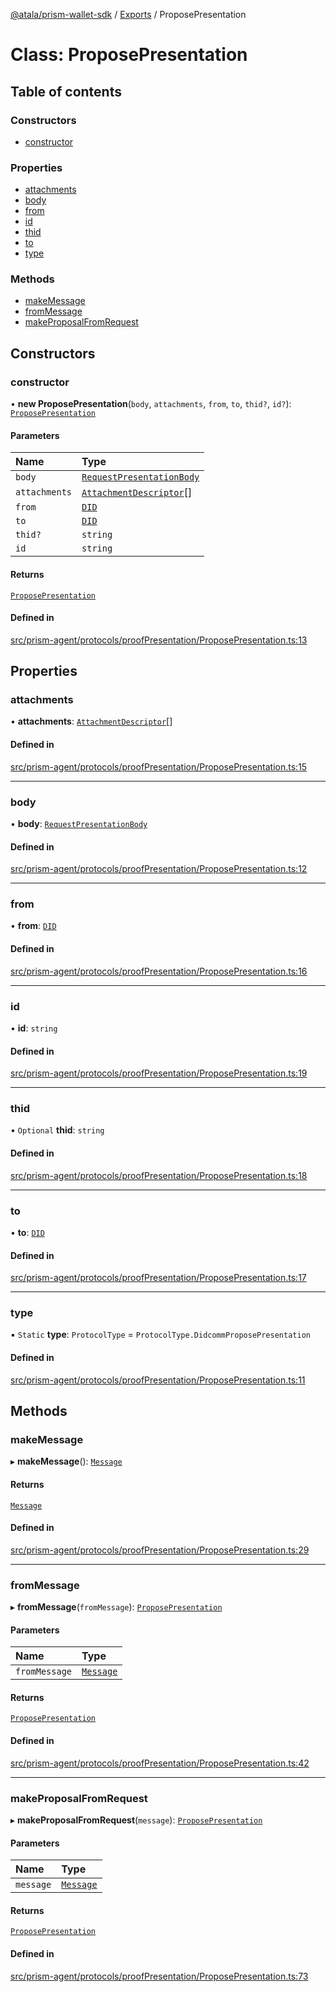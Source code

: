 [@atala/prism-wallet-sdk](../README.md) / [Exports](../modules.md) / ProposePresentation

# Class: ProposePresentation

## Table of contents

### Constructors

- [constructor](ProposePresentation.md#constructor)

### Properties

- [attachments](ProposePresentation.md#attachments)
- [body](ProposePresentation.md#body)
- [from](ProposePresentation.md#from)
- [id](ProposePresentation.md#id)
- [thid](ProposePresentation.md#thid)
- [to](ProposePresentation.md#to)
- [type](ProposePresentation.md#type)

### Methods

- [makeMessage](ProposePresentation.md#makemessage)
- [fromMessage](ProposePresentation.md#frommessage)
- [makeProposalFromRequest](ProposePresentation.md#makeproposalfromrequest)

## Constructors

### constructor

• **new ProposePresentation**(`body`, `attachments`, `from`, `to`, `thid?`, `id?`): [`ProposePresentation`](ProposePresentation.md)

#### Parameters

| Name | Type |
| :------ | :------ |
| `body` | [`RequestPresentationBody`](../interfaces/RequestPresentationBody.md) |
| `attachments` | [`AttachmentDescriptor`](Domain.AttachmentDescriptor.md)[] |
| `from` | [`DID`](Domain.DID.md) |
| `to` | [`DID`](Domain.DID.md) |
| `thid?` | `string` |
| `id` | `string` |

#### Returns

[`ProposePresentation`](ProposePresentation.md)

#### Defined in

[src/prism-agent/protocols/proofPresentation/ProposePresentation.ts:13](https://github.com/input-output-hk/atala-prism-wallet-sdk-ts/blob/f8f2652/src/prism-agent/protocols/proofPresentation/ProposePresentation.ts#L13)

## Properties

### attachments

• **attachments**: [`AttachmentDescriptor`](Domain.AttachmentDescriptor.md)[]

#### Defined in

[src/prism-agent/protocols/proofPresentation/ProposePresentation.ts:15](https://github.com/input-output-hk/atala-prism-wallet-sdk-ts/blob/f8f2652/src/prism-agent/protocols/proofPresentation/ProposePresentation.ts#L15)

___

### body

• **body**: [`RequestPresentationBody`](../interfaces/RequestPresentationBody.md)

#### Defined in

[src/prism-agent/protocols/proofPresentation/ProposePresentation.ts:12](https://github.com/input-output-hk/atala-prism-wallet-sdk-ts/blob/f8f2652/src/prism-agent/protocols/proofPresentation/ProposePresentation.ts#L12)

___

### from

• **from**: [`DID`](Domain.DID.md)

#### Defined in

[src/prism-agent/protocols/proofPresentation/ProposePresentation.ts:16](https://github.com/input-output-hk/atala-prism-wallet-sdk-ts/blob/f8f2652/src/prism-agent/protocols/proofPresentation/ProposePresentation.ts#L16)

___

### id

• **id**: `string`

#### Defined in

[src/prism-agent/protocols/proofPresentation/ProposePresentation.ts:19](https://github.com/input-output-hk/atala-prism-wallet-sdk-ts/blob/f8f2652/src/prism-agent/protocols/proofPresentation/ProposePresentation.ts#L19)

___

### thid

• `Optional` **thid**: `string`

#### Defined in

[src/prism-agent/protocols/proofPresentation/ProposePresentation.ts:18](https://github.com/input-output-hk/atala-prism-wallet-sdk-ts/blob/f8f2652/src/prism-agent/protocols/proofPresentation/ProposePresentation.ts#L18)

___

### to

• **to**: [`DID`](Domain.DID.md)

#### Defined in

[src/prism-agent/protocols/proofPresentation/ProposePresentation.ts:17](https://github.com/input-output-hk/atala-prism-wallet-sdk-ts/blob/f8f2652/src/prism-agent/protocols/proofPresentation/ProposePresentation.ts#L17)

___

### type

▪ `Static` **type**: `ProtocolType` = `ProtocolType.DidcommProposePresentation`

#### Defined in

[src/prism-agent/protocols/proofPresentation/ProposePresentation.ts:11](https://github.com/input-output-hk/atala-prism-wallet-sdk-ts/blob/f8f2652/src/prism-agent/protocols/proofPresentation/ProposePresentation.ts#L11)

## Methods

### makeMessage

▸ **makeMessage**(): [`Message`](Domain.Message-1.md)

#### Returns

[`Message`](Domain.Message-1.md)

#### Defined in

[src/prism-agent/protocols/proofPresentation/ProposePresentation.ts:29](https://github.com/input-output-hk/atala-prism-wallet-sdk-ts/blob/f8f2652/src/prism-agent/protocols/proofPresentation/ProposePresentation.ts#L29)

___

### fromMessage

▸ **fromMessage**(`fromMessage`): [`ProposePresentation`](ProposePresentation.md)

#### Parameters

| Name | Type |
| :------ | :------ |
| `fromMessage` | [`Message`](Domain.Message-1.md) |

#### Returns

[`ProposePresentation`](ProposePresentation.md)

#### Defined in

[src/prism-agent/protocols/proofPresentation/ProposePresentation.ts:42](https://github.com/input-output-hk/atala-prism-wallet-sdk-ts/blob/f8f2652/src/prism-agent/protocols/proofPresentation/ProposePresentation.ts#L42)

___

### makeProposalFromRequest

▸ **makeProposalFromRequest**(`message`): [`ProposePresentation`](ProposePresentation.md)

#### Parameters

| Name | Type |
| :------ | :------ |
| `message` | [`Message`](Domain.Message-1.md) |

#### Returns

[`ProposePresentation`](ProposePresentation.md)

#### Defined in

[src/prism-agent/protocols/proofPresentation/ProposePresentation.ts:73](https://github.com/input-output-hk/atala-prism-wallet-sdk-ts/blob/f8f2652/src/prism-agent/protocols/proofPresentation/ProposePresentation.ts#L73)
